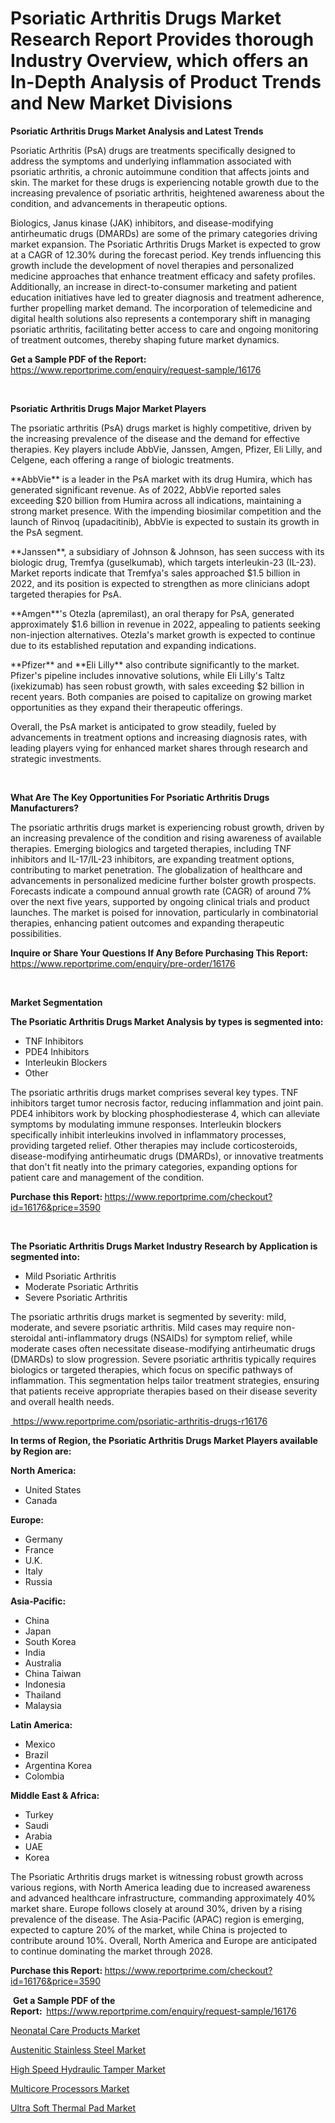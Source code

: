 <p><h1>Psoriatic Arthritis Drugs Market Research Report Provides thorough Industry Overview, which offers an In-Depth Analysis of Product Trends and New Market Divisions</h1></p><p><strong>Psoriatic Arthritis Drugs Market Analysis and Latest Trends</strong></p>
<p><p>Psoriatic Arthritis (PsA) drugs are treatments specifically designed to address the symptoms and underlying inflammation associated with psoriatic arthritis, a chronic autoimmune condition that affects joints and skin. The market for these drugs is experiencing notable growth due to the increasing prevalence of psoriatic arthritis, heightened awareness about the condition, and advancements in therapeutic options. </p><p>Biologics, Janus kinase (JAK) inhibitors, and disease-modifying antirheumatic drugs (DMARDs) are some of the primary categories driving market expansion. The Psoriatic Arthritis Drugs Market is expected to grow at a CAGR of 12.30% during the forecast period. Key trends influencing this growth include the development of novel therapies and personalized medicine approaches that enhance treatment efficacy and safety profiles. Additionally, an increase in direct-to-consumer marketing and patient education initiatives have led to greater diagnosis and treatment adherence, further propelling market demand. The incorporation of telemedicine and digital health solutions also represents a contemporary shift in managing psoriatic arthritis, facilitating better access to care and ongoing monitoring of treatment outcomes, thereby shaping future market dynamics.</p></p>
<p><strong>Get a Sample PDF of the Report:&nbsp;</strong> <a href="https://www.reportprime.com/enquiry/request-sample/16176?utm_campaign=31&utm_medium=2&utm_source=Github&utm_content=ia&utm_term=28102024&utm_id=psoriatic-arthritis-drugs">https://www.reportprime.com/enquiry/request-sample/16176</a></p>
<p>&nbsp;</p>
<p><strong>Psoriatic Arthritis Drugs Major Market Players</strong></p>
<p><p>The psoriatic arthritis (PsA) drugs market is highly competitive, driven by the increasing prevalence of the disease and the demand for effective therapies. Key players include AbbVie, Janssen, Amgen, Pfizer, Eli Lilly, and Celgene, each offering a range of biologic treatments.</p><p>**AbbVie** is a leader in the PsA market with its drug Humira, which has generated significant revenue. As of 2022, AbbVie reported sales exceeding $20 billion from Humira across all indications, maintaining a strong market presence. With the impending biosimilar competition and the launch of Rinvoq (upadacitinib), AbbVie is expected to sustain its growth in the PsA segment.</p><p>**Janssen**, a subsidiary of Johnson & Johnson, has seen success with its biologic drug, Tremfya (guselkumab), which targets interleukin-23 (IL-23). Market reports indicate that Tremfya's sales approached $1.5 billion in 2022, and its position is expected to strengthen as more clinicians adopt targeted therapies for PsA. </p><p>**Amgen**'s Otezla (apremilast), an oral therapy for PsA, generated approximately $1.6 billion in revenue in 2022, appealing to patients seeking non-injection alternatives. Otezla's market growth is expected to continue due to its established reputation and expanding indications.</p><p>**Pfizer** and **Eli Lilly** also contribute significantly to the market. Pfizer's pipeline includes innovative solutions, while Eli Lilly's Taltz (ixekizumab) has seen robust growth, with sales exceeding $2 billion in recent years. Both companies are poised to capitalize on growing market opportunities as they expand their therapeutic offerings.</p><p>Overall, the PsA market is anticipated to grow steadily, fueled by advancements in treatment options and increasing diagnosis rates, with leading players vying for enhanced market shares through research and strategic investments.</p></p>
<p>&nbsp;</p>
<p><strong>What Are The Key Opportunities For Psoriatic Arthritis Drugs Manufacturers?</strong></p>
<p><p>The psoriatic arthritis drugs market is experiencing robust growth, driven by an increasing prevalence of the condition and rising awareness of available therapies. Emerging biologics and targeted therapies, including TNF inhibitors and IL-17/IL-23 inhibitors, are expanding treatment options, contributing to market penetration. The globalization of healthcare and advancements in personalized medicine further bolster growth prospects. Forecasts indicate a compound annual growth rate (CAGR) of around 7% over the next five years, supported by ongoing clinical trials and product launches. The market is poised for innovation, particularly in combinatorial therapies, enhancing patient outcomes and expanding therapeutic possibilities.</p></p>
<p><strong>Inquire or Share Your Questions If Any Before Purchasing This Report:</strong> <a href="https://www.reportprime.com/enquiry/pre-order/16176?utm_campaign=31&utm_medium=2&utm_source=Github&utm_content=ia&utm_term=28102024&utm_id=psoriatic-arthritis-drugs">https://www.reportprime.com/enquiry/pre-order/16176</a></p>
<p>&nbsp;</p>
<p><strong>Market Segmentation</strong></p>
<p><strong>The Psoriatic Arthritis Drugs Market Analysis by types is segmented into:</strong></p>
<p><ul><li>TNF Inhibitors</li><li>PDE4 Inhibitors</li><li>Interleukin Blockers</li><li>Other</li></ul></p>
<p><p>The psoriatic arthritis drugs market comprises several key types. TNF inhibitors target tumor necrosis factor, reducing inflammation and joint pain. PDE4 inhibitors work by blocking phosphodiesterase 4, which can alleviate symptoms by modulating immune responses. Interleukin blockers specifically inhibit interleukins involved in inflammatory processes, providing targeted relief. Other therapies may include corticosteroids, disease-modifying antirheumatic drugs (DMARDs), or innovative treatments that don't fit neatly into the primary categories, expanding options for patient care and management of the condition.</p></p>
<p><strong>Purchase this Report:&nbsp;</strong><a href="https://www.reportprime.com/checkout?id=16176&price=3590&utm_campaign=31&utm_medium=2&utm_source=Github&utm_content=ia&utm_term=28102024&utm_id=psoriatic-arthritis-drugs">https://www.reportprime.com/checkout?id=16176&price=3590</a></p>
<p>&nbsp;</p>
<p><strong>The Psoriatic Arthritis Drugs Market Industry Research by Application is segmented into:</strong></p>
<p><ul><li>Mild Psoriatic Arthritis</li><li>Moderate Psoriatic Arthritis</li><li>Severe Psoriatic Arthritis</li></ul></p>
<p><p>The psoriatic arthritis drugs market is segmented by severity: mild, moderate, and severe psoriatic arthritis. Mild cases may require non-steroidal anti-inflammatory drugs (NSAIDs) for symptom relief, while moderate cases often necessitate disease-modifying antirheumatic drugs (DMARDs) to slow progression. Severe psoriatic arthritis typically requires biologics or targeted therapies, which focus on specific pathways of inflammation. This segmentation helps tailor treatment strategies, ensuring that patients receive appropriate therapies based on their disease severity and overall health needs.</p></p>
<p><a href="https://www.reportprime.com/psoriatic-arthritis-drugs-r16176?utm_campaign=31&utm_medium=2&utm_source=Github&utm_content=ia&utm_term=28102024&utm_id=psoriatic-arthritis-drugs">&nbsp;https://www.reportprime.com/psoriatic-arthritis-drugs-r16176</a></p>
<p><strong>In terms of Region, the Psoriatic Arthritis Drugs Market Players available by Region are:</strong></p>
<p>
    <p> <strong> North America: </strong>
        <ul>
            <li>United States</li>
            <li>Canada</li>
        </ul>
        </p> 
    <p> <strong> Europe: </strong>
        <ul>
            <li>Germany</li>
            <li>France</li>
            <li>U.K.</li>
            <li>Italy</li>
            <li>Russia</li>
        </ul>
        </p> 
    <p> <strong> Asia-Pacific: </strong>
        <ul>
            <li>China</li>
            <li>Japan</li>
            <li>South Korea</li>
            <li>India</li>
            <li>Australia</li>
            <li>China Taiwan</li>
            <li>Indonesia</li>
            <li>Thailand</li>
            <li>Malaysia</li>
        </ul>
        </p> 
    <p> <strong> Latin America: </strong>
        <ul>
            <li>Mexico</li>
            <li>Brazil</li>
            <li>Argentina Korea</li>
            <li>Colombia</li>
        </ul>
        </p> 
    <p> <strong> Middle East & Africa: </strong>
        <ul>
            <li>Turkey</li>
            <li>Saudi</li>
            <li>Arabia</li>
            <li>UAE</li>
            <li>Korea</li>
        </ul>
    </p>
    </p>
<p><p>The Psoriatic Arthritis drugs market is witnessing robust growth across various regions, with North America leading due to increased awareness and advanced healthcare infrastructure, commanding approximately 40% market share. Europe follows closely at around 30%, driven by a rising prevalence of the disease. The Asia-Pacific (APAC) region is emerging, expected to capture 20% of the market, while China is projected to contribute around 10%. Overall, North America and Europe are anticipated to continue dominating the market through 2028.</p></p>
<p><strong>Purchase this Report: </strong><a href="https://www.reportprime.com/checkout?id=16176&price=3590&utm_campaign=31&utm_medium=2&utm_source=Github&utm_content=ia&utm_term=28102024&utm_id=psoriatic-arthritis-drugs">https://www.reportprime.com/checkout?id=16176&price=3590</a></p>
<p>&nbsp;<strong>Get a Sample PDF of the Report:&nbsp;&nbsp;</strong><a href="https://www.reportprime.com/enquiry/request-sample/16176?utm_campaign=31&utm_medium=2&utm_source=Github&utm_content=ia&utm_term=28102024&utm_id=psoriatic-arthritis-drugs">https://www.reportprime.com/enquiry/request-sample/16176</a></p>
<p><strong></strong></p>
<p><p><a href="https://github.com/taketakyriffecd/Market-Research-Report-List-1/blob/main/neonatal-care-products-market.md?utm_campaign=31&utm_medium=2&utm_source=Github&utm_content=ia&utm_term=28102024&utm_id=psoriatic-arthritis-drugs">Neonatal Care Products Market</a></p><p><a href="https://www.linkedin.com/pulse/austenitic-stainless-steel-ecosystem-mapping-innovation-value-wtqpc?utm_campaign=31&utm_medium=2&utm_source=Github&utm_content=ia&utm_term=28102024&utm_id=psoriatic-arthritis-drugs">Austenitic Stainless Steel Market</a></p><p><a href="https://issuu.com/reportprime-2/docs/high-speed-hydraulic-tamper-market-_95a56343e8f464?utm_campaign=31&utm_medium=2&utm_source=Github&utm_content=ia&utm_term=28102024&utm_id=psoriatic-arthritis-drugs">High Speed Hydraulic Tamper Market</a></p><p><a href="https://github.com/shivermasallash/Market-Research-Report-List-1/blob/main/multicore-processors-market.md?utm_campaign=31&utm_medium=2&utm_source=Github&utm_content=ia&utm_term=28102024&utm_id=psoriatic-arthritis-drugs">Multicore Processors Market</a></p><p><a href="https://www.linkedin.com/pulse/ultra-soft-thermal-pad-market-analysis-report-global-insights-nah0c?utm_campaign=31&utm_medium=2&utm_source=Github&utm_content=ia&utm_term=28102024&utm_id=psoriatic-arthritis-drugs">Ultra Soft Thermal Pad Market</a></p></p>